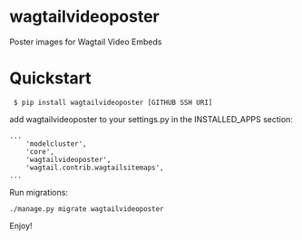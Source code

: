 wagtailvideoposter
==================

Poster images for Wagtail Video Embeds

# Quickstart

``` $ pip install wagtailvideoposter [GITHUB SSH URI]```

add wagtailvideoposter to your settings.py in the INSTALLED_APPS section:

```
...
    'modelcluster',
    'core',
    'wagtailvideoposter',
    'wagtail.contrib.wagtailsitemaps',
...
```

Run migrations:

```
./manage.py migrate wagtailvideoposter

```

Enjoy!